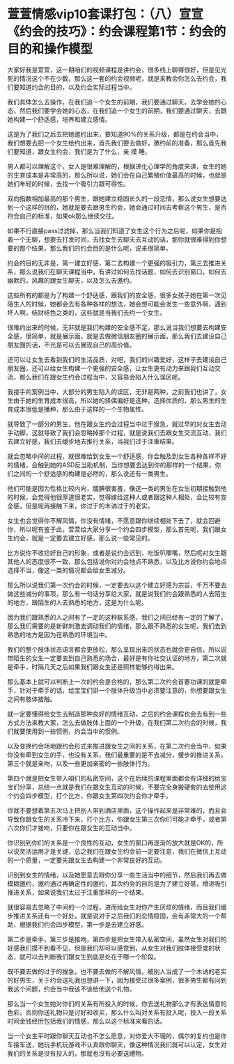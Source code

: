 # 萱萱情感vip10套课打包：（八）宣宣《约会的技巧》：约会课程第1节：约会的目的和操作模型

大家好我是萱萱，这一期咱们的视频课程是讲约会，很多线上聊得很好，但是见光死的情况这个不在少数，那么这一套的约会视频呢，就是来教会你怎么去约会，我们要知道约会的目的，以及约会实际过程当中。

我们具体怎么去操作，在我们追一个女生的前期，我们要通过聊天，去学会她的心态，然后我们要学会她的心态，在我们追一个女生的前期，我们要通过聊天，去跟她构建一个舒适感，培养和建立感情。

这是为了我们之后去把她邀约出来，要知道90%的关系升级，都是在约会当中，我们想要去把一个女生给约出来，首先我们要去做好，邀约前的准备，那么首先我们要知道，跟女生约会，我们是为了什么，亲 摸 睡。

男人都可以理解这个，女人是很难理解的，根据进化心理学的角度来讲，女生的她的生育成本是非常高的，那么所以说，她们会在自己繁殖价值最高的时候，也就是她们年轻的时候，去找一个吸引力跟可得性。

双向指数相加最高的那个男生，跟她建立稳固长久的一段恋情，那么说女生想要达到一个这样的目的，她就是要去跟男生约会，她会通过时间去考察这个男生，是否符合自己的标准，如果ok那么继续交往。

如果不行直接pass过滤掉，那么当我们知道了女生这个行为之后呢，如果你是抱着一个无聊，想要去打发时间，去找女生去聊天去互动的话，那你就很难得到你想要的那个结果，那么我们的约会目的是什么呢，说来很简单。

约会的目的无非是，第一建立好感，第二去构建一个更强的吸引力，第三去推进关系，那么说我们在聊天课程当中，有讲过如何去找话题，如何去识别窗口，如何去幽默的，风趣的跟女生聊天，以及怎么去邀约。

这些所有的都是为了构建一个舒适感，跟我们的安全感，很多女孩子她在第一次见陌生人的时候，她都会去有各种各样的想法，她会想可能会发生一些意外啊，遇到坏人啊，结财结色之类的，这些就是当我们去约一个女生。

很难约出来的时候，无非就是我们构建的安全感不足，那么说当我们想要去构建安全感，很简单，就是展示面，就是去做微信朋友圈的展示面，那么我们去建设自己朋友圈的话，不光是可以去展现自己的高价值。

还可以让女生去看到我们的生活品质，对吧，我们的兴趣爱好，这样子去建设自己朋友圈，还可以给女生构建一个更强的安全感，让女生更有动力来跟我们互动交流，那么我们在跟女生约会过程当中，又容易会陷入什么误区呢。

我接手的案例当中，大部分的男生陷入的误区，无非是两种，之前我们也讲了，女生由于她的生育成本很高，所以她的择偶偏好是选种，选择优质的，那么男生的生育成本很低是播种，那么由于这样的一个生物属性。

就导致了一部分的男生，他在跟女生约会过程当中过于猴急，就过早的对女生去动手动脚，这就导致了我们会忽略掉那个过程，就是说我们去跟女生交流互动，我们去建立好感，我们去缓步地去推行关系，当我们过于注重结果。

就会忽略中间的过程，就很难给到女生一个舒适感，你会触及到女生各种各样不好的情绪，会触到她的ASD反当助机制，当你想要去达到你的那样的一个结果，你们之间的一个舒适感的构建是必然的，那么说还有一类男生。

他们可能是因为性格比较内向，腼腆很害羞，像这一类的男生在女生初期接触到他的时候，会觉得他很厚道很老实，觉得嫁给这种人或者跟这种人相处，会比较有安全感，但是呢再接触下来，你过于的木讷过于的老实。

女生也会觉得你不解风情，你没有情绪，不愿意跟你继续相处下去了，就会回避你，所以呢有鉴于此，萱萱给大家分享一个约会四步模型，那么首先呢，我们跟女生约会，就是一定要去建立好感，那么说一些常见的。

比方说你不收拾好自己的形象，或者是说约会迟到，吃饭叭唧嘴，然后呢对女生跟其他人的态度很不一致，那么包括说你对约会地点不熟悉，以及比方说你约会地点选择不当，像这一类的情况都会给女生减分。

那么所以说我们第一次约会的时候，一定要去以这个建立好感为宗旨，千万不要去做这些减分的事项，那么有一句话分享给大家，就是说我们约会跟熟悉的人去陌生的地方，跟陌生的人去熟悉的地方，这是为什么呢。

因为我们跟熟悉的人之间有了一定的这种联系感，我们之间已经有一定的了解了，那么我们需要的是新鲜刺激去调动我们的情绪，那么跟不熟悉的女生呢，我们去到熟悉的地方是因为在熟悉的环境当中。

我们的整个肢体状态语言都会更放松，那么呈现出来的状态也就会更自信，所以说带陌生的女生一定要去到自己熟悉的场合，最好是有你社交认证的地方，第二次就是牵手，时隔几天之后如果我们跟女生还是照样能够约得出来。

那么基本上就可以判断上一次的约会是合格的，那么第二次约会首要功课的就是牵手，针对于牵手的话，给宝宝们讲一个肢体升级当中必须要注意的，你想要跟女生之间有肢体接触。

就一定要懂得给女生去制造那种良好的情绪互动，之后的约会课程也会去有到一些方式方法来教大家，怎么去做肢体上面的一个升级，在我们第二次约会的时候，我们就要使用到一些惯例，约会当中的惯例。

以及变换约会场地跟约会形式来推进跟女生之间的关系，在第二次约会当中，如果你没有牵到女生的手，也没有关系，我们最重要的是不去减分，缓步的推进关系，第三个就是亲吻，以及一些更加亲密的一些肢体行为。

第四个就是把女生带入咱们的私密空间，这个在后续的课程里面都会有详细的给宝宝们分享，总结一点就是我们在跟女生互动的时候，不要完全身搬硬套的去使用这个约会四步模型，打个比方，你跟女生第四次约会你才牵手。

你就不要想着第五次马上把别人带到酒店里面，这个操作起来是非常难的，而且会导致你跟女生的关系冷下来，打个比方，你跟女生第三次你们可能才牵手，或者第六次你们才接吻，只要你在跟女生的互动当中。

你识别到你们的关系是一个良性的互动，女生的窗口再逐渐的放大就是OK的，所以说灵活运用才是关键，总之我们在跟女生约会前一定要注意，我们在微信上互动的一个质量，一定要先跟女生去构建一个非常良好的互动。

识别到女生的情绪，以及她愿意去跟你分享一些生活当中的细节，然后我们再去做模糊邀约，邀约通过再确定性的邀约，其次约会的目的是为了建立好感，增进吸引推进关系，如果说我们太过于注重那样的一个结果。

就很容易去忽略了中间的一个过程，进而给女生对你产生厌烦的情绪，而且我们缓步推进关系还有一个好处，就是说对于之后我们的恋情稳固，会有非常大的一个帮助，根据我们约会四步模型，第一步是去建立好感。

第二步是牵手，第三步是接吻，第四步是把女生带入私密空间，虽然女生对我们的好感我们摸不到看不见，但是我们却可以感觉到，从女生对我们肢体接受度的状态，就可以去判断我们跟女生到底是处在于哪一个阶段。

既不要去做的过于的猴急，也不要去做的不解风情，被别人当成了一个木讷的老实的好男生，关于约会送礼我也想讲一下，因为接受过很多案例，很多男生都有问到我这个问题，约会当中我该不该给他送个礼物。

那么当一个女生她对你们的关系有所投入的时候，你去送礼物那么才有表达情意的色彩，否则你送礼物只是讨好和收买，那么什么叫对关系有投入呢，投入一段关系时间金钱经历包括我们的情感，那么以这个标准来看的话。

当一个女生平时跟你聊天互动也不怎么愿意，对你爱大不理的，偶尔的复约也是你车接车送，她玩手机玩游戏不认真跟你聊天，像这种情况我们就可以认定，女生对我们的关系是没有投入的，那就也沒有必要送禮物。

